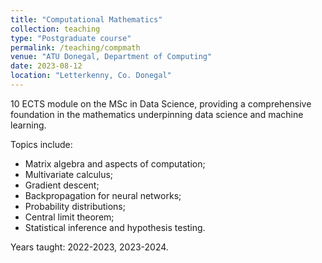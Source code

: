 ```yaml
---
title: "Computational Mathematics"
collection: teaching
type: "Postgraduate course"
permalink: /teaching/compmath
venue: "ATU Donegal, Department of Computing"
date: 2023-08-12
location: "Letterkenny, Co. Donegal"
---
```


10 ECTS module on the MSc in Data Science, providing a comprehensive foundation in the mathematics underpinning data science and machine learning. 

Topics include: 
 - Matrix algebra and aspects of computation;
 - Multivariate calculus;
 - Gradient descent;
 - Backpropagation for neural networks;
 - Probability distributions;
 - Central limit theorem;
 - Statistical inference and hypothesis testing.

Years taught: 2022-2023, 2023-2024.
